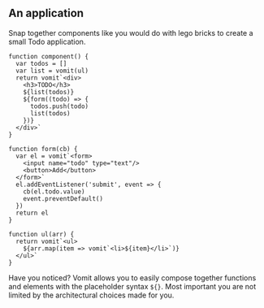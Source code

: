 ## An application

Snap together components like you would do with lego bricks to create a small Todo application.

```vomit
function component() {
  var todos = []
  var list = vomit(ul)
  return vomit`<div>
    <h3>TODO</h3>
    ${list(todos)}
    ${form((todo) => {
      todos.push(todo)
      list(todos)
    })}
  </div>`
}

function form(cb) {
  var el = vomit`<form>
    <input name="todo" type="text"/>
    <button>Add</button>
  </form>`
  el.addEventListener('submit', event => {
    cb(el.todo.value)
    event.preventDefault()
  })
  return el
}

function ul(arr) {
  return vomit`<ul>
    ${arr.map(item => vomit`<li>${item}</li>`)}
  </ul>`
}
```

Have you noticed? Vomit allows you to easily compose together functions and elements with the placeholder syntax `${}`. Most important you are not limited by the architectural choices made for you.
